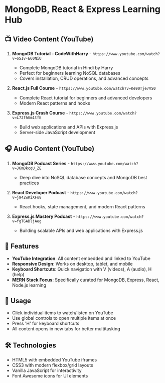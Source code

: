# MongoDB, React & Express Learning Hub

## 📺 Video Content (YouTube)
1. **MongoDB Tutorial - CodeWithHarry** - `https://www.youtube.com/watch?v=oSIv-E60NiU`
   - Complete MongoDB tutorial in Hindi by Harry
   - Perfect for beginners learning NoSQL databases
   - Covers installation, CRUD operations, and advanced concepts

2. **React.js Full Course** - `https://www.youtube.com/watch?v=Ke90Tje7VS0`
   - Complete React tutorial for beginners and advanced developers
   - Modern React patterns and hooks

3. **Express.js Crash Course** - `https://www.youtube.com/watch?v=L72fhGm1tfE`
   - Build web applications and APIs with Express.js
   - Server-side JavaScript development

## 🎧 Audio Content (YouTube)
1. **MongoDB Podcast Series** - `https://www.youtube.com/watch?v=J6mDkcqU_ZE`
   - Deep dive into NoSQL database concepts and MongoDB best practices

2. **React Developer Podcast** - `https://www.youtube.com/watch?v=j942wKiXFu8`
   - React hooks, state management, and modern React patterns

3. **Express.js Mastery Podcast** - `https://www.youtube.com/watch?v=fgTGADljAeg`
   - Building scalable APIs and web applications with Express.js

## 🎯 Features
- **YouTube Integration**: All content embedded and linked to YouTube
- **Responsive Design**: Works on desktop, tablet, and mobile
- **Keyboard Shortcuts**: Quick navigation with V (videos), A (audio), H (help)
- **MERN Stack Focus**: Specifically curated for MongoDB, Express, React, Node.js learning

## 🚀 Usage
- Click individual items to watch/listen on YouTube
- Use global controls to open multiple items at once
- Press 'H' for keyboard shortcuts
- All content opens in new tabs for better multitasking

## 🛠️ Technologies
- HTML5 with embedded YouTube iframes
- CSS3 with modern flexbox/grid layouts
- Vanilla JavaScript for interactivity
- Font Awesome icons for UI elements
